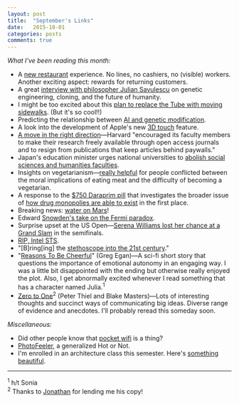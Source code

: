 ```yaml
---
layout: post
title:  "September's Links"
date:   2015-10-01
categories: posts
comments: true
---
```


_What I've been reading this month:_

*   A [new restaurant](http://techcrunch.com/2015/08/31/eatsa/) experience. No lines, no cashiers, no (visible) workers. Another exciting aspect: rewards for returning customers.
*   A great [interview with philosopher Julian Savulescu](http://nautil.us/issue/28/2050/the-philosopher-who-says-we-should-play-god) on genetic engineering, cloning, and the future of humanity.
*   I might be too excited about this [plan to replace the Tube with moving sidewalks](http://www.wired.com/2015/09/real-plan-replace-londons-tube-moving-walkways/). (But it's so cool!!)
*   Predicting the relationship between [AI and genetic modification](http://nautil.us/issue/28/2050/dont-worry-smart-machines-will-take-us-with-them).
*   A look into the development of Apple's new [3D touch](http://www.bloomberg.com/features/2015-how-apple-built-3d-touch-iphone-6s/) feature.
*   [A move in the right direction](http://www.theguardian.com/science/2012/apr/24/harvard-university-journal-publishers-prices)—Harvard "encouraged its faculty members to make their research freely available through open access journals and to resign from publications that keep articles behind paywalls."
*   Japan's education minister urges national universities to [abolish social sciences and humanities faculties](https://www.timeshighereducation.com/news/social-sciences-and-humanities-faculties-close-japan-after-ministerial-decree).
*   Insights on vegetarianism—[really helpful](http://slatestarcodex.com/2015/09/23/vegetarianism-for-meat-eaters/) for people conflicted between the moral implications of eating meat and the difficulty of becoming a vegetarian.
*   A response to the [$750 Daraprim pill](http://techcrunch.com/2015/09/21/a-750-pill-and-a-founder-who-doesnt-know-when-to-stop-tweeting/) that investigates the broader issue of [how drug monopolies are able to exist](http://slatestarcodex.com/2015/09/24/the-problems-with-generic-medications-go-deeper-than-one-company/) in the first place.
*   Breaking news: [water on Mars](http://www.wired.com/2015/09/nasa-salty-liquid-water-on-mars/12)!
*   Edward [Snowden's take on the Fermi paradox](http://www.theverge.com/2015/9/21/9363863/edward-snowden-alien-encryption).
*   Surprise upset at the US Open—[Serena Williams lost her chance at a Grand Slam](http://www.usatoday.com/story/sports/tennis/2015/09/11/serena-williams-lost-her-way-mentally-tactically-us-open-tennis/72101826/) in the semifinals.
*   [RIP, Intel STS](http://mobile.nytimes.com/2015/09/09/technology/intel-to-end-sponsorship-of-science-talent-search.html).
*   "[B]ring[ing] the [stethoscope into the 21st century](http://bits.blogs.nytimes.com/2015/09/02/bringing-the-stethoscope-into-the-smartphone-era/)."
*   "[Reasons To Be Cheerful](http://www.utilitarianism.com/greg-egan/Reasons-To-Be-Cheerful.pdf)" (Greg Egan)—A sci-fi short story that questions the importance of emotional autonomy in an engaging way. I was a little bit disappointed with the ending but otherwise really enjoyed the plot. Also, I get abnormally excited whenever I read something that has a character named Julia.<sup>1</sup>
*   [Zero to One](http://zerotoonebook.com/)<sup>2</sup> (Peter Thiel and Blake Masters)—Lots of interesting thoughts and succinct ways of communicating big ideas. Diverse range of evidence and anecdotes. I'll probably reread this someday soon.

_Miscellaneous:_

*   Did other people know that [pocket wifi](https://www.tepwireless.com/faq/) is a thing?
*   [PhotoFeeler](https://www.photofeeler.com/), a generalized Hot or Not.
*   I'm enrolled in an architecture class this semester. Here's [something beautiful](https://en.wikipedia.org/wiki/Louvre_Abu_Dhabi).

* * *

<sup>1</sup> h/t Sonia  
<sup>2</sup> Thanks to [Jonathan](http://jonathanzong.com/) for lending me his copy!
